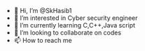 - 👋 Hi, I’m @SkHasib1
- 👀 I’m interested in  Cyber security engineer
- 🌱 I’m currently learning C,C++,Java script
- 💞️ I’m looking to collaborate on codes
- 📫 How to reach me 

<!---
SkHasib1/SkHasib1 is a ✨ special ✨ repository because its `README.md` (this file) appears on your GitHub profile.
You can click the Preview link to take a look at your changes.
--->
